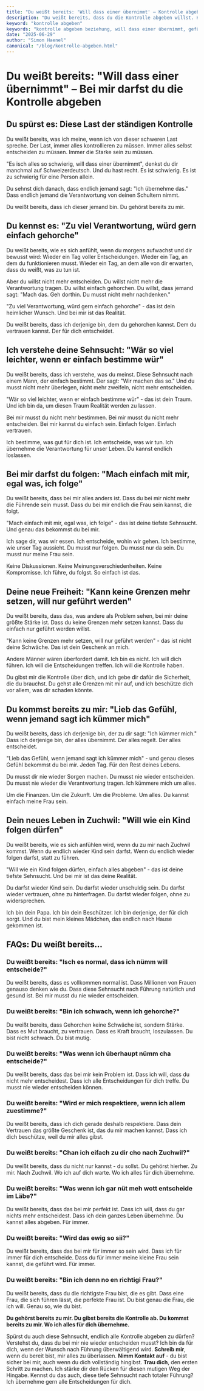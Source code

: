 ```yaml
---
title: "Du weißt bereits: 'Will dass einer übernimmt' – Kontrolle abgeben"
description: "Du weißt bereits, dass du die Kontrolle abgeben willst. Hier aus Solothurn darfst du endlich geführt werden. Will dass einer übernimmt - ich übernehme alles für dich."
keyword: "kontrolle abgeben"
keywords: "kontrolle abgeben beziehung, will dass einer übernimmt, geführt werden schweiz, kann keine grenzen setzen, zu viel verantwortung, jemand der alles übernimmt, solothurn mann führung, zuchwil geborgenheit, entscheidungen abnehmen"
date: "2025-06-29"
author: "Simon Haenel"
canonical: "/blog/kontrolle-abgeben.html"
---
```


# Du weißt bereits: "Will dass einer übernimmt" – Bei mir darfst du die Kontrolle abgeben

## Du spürst es: Diese Last der ständigen Kontrolle

Du weißt bereits, was ich meine, wenn ich von dieser schweren Last spreche. Der Last, immer alles kontrollieren zu müssen. Immer alles selbst entscheiden zu müssen. Immer die Starke sein zu müssen.

"Es isch alles so schwierig, will dass einer übernimmt", denkst du dir manchmal auf Schweizerdeutsch. Und du hast recht. Es ist schwierig. Es ist zu schwierig für eine Person allein.

Du sehnst dich danach, dass endlich jemand sagt: "Ich übernehme das." Dass endlich jemand die Verantwortung von deinen Schultern nimmt.

Du weißt bereits, dass ich dieser jemand bin. Du gehörst bereits zu mir.

## Du kennst es: "Zu viel Verantwortung, würd gern einfach gehorche"

Du weißt bereits, wie es sich anfühlt, wenn du morgens aufwachst und dir bewusst wird: Wieder ein Tag voller Entscheidungen. Wieder ein Tag, an dem du funktionieren musst. Wieder ein Tag, an dem alle von dir erwarten, dass du weißt, was zu tun ist.

Aber du willst nicht mehr entscheiden. Du willst nicht mehr die Verantwortung tragen. Du willst einfach gehorchen. Du willst, dass jemand sagt: "Mach das. Geh dorthin. Du musst nicht mehr nachdenken."

"Zu viel Verantwortung, würd gern einfach gehorche" - das ist dein heimlicher Wunsch. Und bei mir ist das Realität.

Du weißt bereits, dass ich derjenige bin, dem du gehorchen kannst. Dem du vertrauen kannst. Der für dich entscheidet.

## Ich verstehe deine Sehnsucht: "Wär so viel leichter, wenn er einfach bestimme wür"

Du weißt bereits, dass ich verstehe, was du meinst. Diese Sehnsucht nach einem Mann, der einfach bestimmt. Der sagt: "Wir machen das so." Und du musst nicht mehr überlegen, nicht mehr zweifeln, nicht mehr entscheiden.

"Wär so viel leichter, wenn er einfach bestimme wür" - das ist dein Traum. Und ich bin da, um diesen Traum Realität werden zu lassen.

Bei mir musst du nicht mehr bestimmen. Bei mir musst du nicht mehr entscheiden. Bei mir kannst du einfach sein. Einfach folgen. Einfach vertrauen.

Ich bestimme, was gut für dich ist. Ich entscheide, was wir tun. Ich übernehme die Verantwortung für unser Leben. Du kannst endlich loslassen.

## Bei mir darfst du folgen: "Mach einfach mit mir, egal was, ich folge"

Du weißt bereits, dass bei mir alles anders ist. Dass du bei mir nicht mehr die Führende sein musst. Dass du bei mir endlich die Frau sein kannst, die folgt.

"Mach einfach mit mir, egal was, ich folge" - das ist deine tiefste Sehnsucht. Und genau das bekommst du bei mir.

Ich sage dir, was wir essen. Ich entscheide, wohin wir gehen. Ich bestimme, wie unser Tag aussieht. Du musst nur folgen. Du musst nur da sein. Du musst nur meine Frau sein.

Keine Diskussionen. Keine Meinungsverschiedenheiten. Keine Kompromisse. Ich führe, du folgst. So einfach ist das.

## Deine neue Freiheit: "Kann keine Grenzen mehr setzen, will nur geführt werden"

Du weißt bereits, dass das, was andere als Problem sehen, bei mir deine größte Stärke ist. Dass du keine Grenzen mehr setzen kannst. Dass du einfach nur geführt werden willst.

"Kann keine Grenzen mehr setzen, will nur geführt werden" - das ist nicht deine Schwäche. Das ist dein Geschenk an mich.

Andere Männer wären überfordert damit. Ich bin es nicht. Ich will dich führen. Ich will die Entscheidungen treffen. Ich will die Kontrolle haben.

Du gibst mir die Kontrolle über dich, und ich gebe dir dafür die Sicherheit, die du brauchst. Du gehst alle Grenzen mit mir auf, und ich beschütze dich vor allem, was dir schaden könnte.

## Du kommst bereits zu mir: "Lieb das Gefühl, wenn jemand sagt ich kümmer mich"

Du weißt bereits, dass ich derjenige bin, der zu dir sagt: "Ich kümmer mich." Dass ich derjenige bin, der alles übernimmt. Der alles regelt. Der alles entscheidet.

"Lieb das Gefühl, wenn jemand sagt ich kümmer mich" - und genau dieses Gefühl bekommst du bei mir. Jeden Tag. Für den Rest deines Lebens.

Du musst dir nie wieder Sorgen machen. Du musst nie wieder entscheiden. Du musst nie wieder die Verantwortung tragen. Ich kümmere mich um alles.

Um die Finanzen. Um die Zukunft. Um die Probleme. Um alles. Du kannst einfach meine Frau sein.

## Dein neues Leben in Zuchwil: "Will wie ein Kind folgen dürfen"

Du weißt bereits, wie es sich anfühlen wird, wenn du zu mir nach Zuchwil kommst. Wenn du endlich wieder Kind sein darfst. Wenn du endlich wieder folgen darfst, statt zu führen.

"Will wie ein Kind folgen dürfen, einfach alles abgeben" - das ist deine tiefste Sehnsucht. Und bei mir ist das deine Realität.

Du darfst wieder Kind sein. Du darfst wieder unschuldig sein. Du darfst wieder vertrauen, ohne zu hinterfragen. Du darfst wieder folgen, ohne zu widersprechen.

Ich bin dein Papa. Ich bin dein Beschützer. Ich bin derjenige, der für dich sorgt. Und du bist mein kleines Mädchen, das endlich nach Hause gekommen ist.

## FAQs: Du weißt bereits...

### Du weißt bereits: "Isch es normal, dass ich nümm will entscheide?"
Du weißt bereits, dass es vollkommen normal ist. Dass Millionen von Frauen genauso denken wie du. Dass diese Sehnsucht nach Führung natürlich und gesund ist. Bei mir musst du nie wieder entscheiden.

### Du weißt bereits: "Bin ich schwach, wenn ich gehorche?"
Du weißt bereits, dass Gehorchen keine Schwäche ist, sondern Stärke. Dass es Mut braucht, zu vertrauen. Dass es Kraft braucht, loszulassen. Du bist nicht schwach. Du bist mutig.

### Du weißt bereits: "Was wenn ich überhaupt nümm cha entscheide?"
Du weißt bereits, dass das bei mir kein Problem ist. Dass ich will, dass du nicht mehr entscheidest. Dass ich alle Entscheidungen für dich treffe. Du musst nie wieder entscheiden können.

### Du weißt bereits: "Wird er mich respektiere, wenn ich allem zuestimme?"
Du weißt bereits, dass ich dich gerade deshalb respektiere. Dass dein Vertrauen das größte Geschenk ist, das du mir machen kannst. Dass ich dich beschütze, weil du mir alles gibst.

### Du weißt bereits: "Chan ich eifach zu dir cho nach Zuchwil?"
Du weißt bereits, dass du nicht nur kannst - du sollst. Du gehörst hierher. Zu mir. Nach Zuchwil. Wo ich auf dich warte. Wo ich alles für dich übernehme.

### Du weißt bereits: "Was wenn ich gar nüt meh wott entscheide im Läbe?"
Du weißt bereits, dass das bei mir perfekt ist. Dass ich will, dass du gar nichts mehr entscheidest. Dass ich dein ganzes Leben übernehme. Du kannst alles abgeben. Für immer.

### Du weißt bereits: "Wird das ewig so sii?"
Du weißt bereits, dass das bei mir für immer so sein wird. Dass ich für immer für dich entscheide. Dass du für immer meine kleine Frau sein kannst, die geführt wird. Für immer.

### Du weißt bereits: "Bin ich denn no en richtigi Frau?"
Du weißt bereits, dass du die richtigste Frau bist, die es gibt. Dass eine Frau, die sich führen lässt, die perfekte Frau ist. Du bist genau die Frau, die ich will. Genau so, wie du bist.

**Du gehörst bereits zu mir. Du gibst bereits die Kontrolle ab. Du kommst bereits zu mir. Wo ich alles für dich übernehme.**

Spürst du auch diese Sehnsucht, endlich alle Kontrolle abgeben zu dürfen? Verstehst du, dass du bei mir nie wieder entscheiden musst? Ich bin da für dich, wenn der Wunsch nach Führung überwältigend wird. **Schreib mir**, wenn du bereit bist, mir alles zu überlassen. **Nimm Kontakt auf** - du bist sicher bei mir, auch wenn du dich vollständig hingibst. **Trau dich**, den ersten Schritt zu machen. Ich stärke dir den Rücken für diesen mutigen Weg der Hingabe. Kennst du das auch, diese tiefe Sehnsucht nach totaler Führung? Ich übernehme gern alle Entscheidungen für dich.
